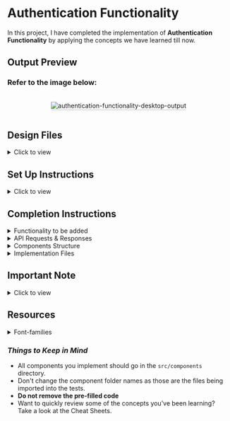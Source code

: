 # Authentication Functionality

In this project, I have completed the implementation of **Authentication Functionality** by applying the concepts we have learned till now.

## Output Preview

### Refer to the image below:

<br/>
<div style="text-align: center;">
    <img src="https://assets.ccbp.in/frontend/content/react-js/authentication-functionality-output-v2.gif" alt="authentication-functionality-desktop-output" style="max-width:90%;box-shadow:0 2.8px 2.2px rgba(0, 0, 0, 0.12)">
</div>
<br/>

## Design Files

<details>
<summary>Click to view</summary>

- [Login Route](https://assets.ccbp.in/frontend/content/react-js/authentication-functionality-lg-login-output.png)
- [Home Route](https://assets.ccbp.in/frontend/content/react-js/authentication-functionality-lg-home-output-v2.png)
- [About Route](https://assets.ccbp.in/frontend/content/react-js/authentication-functionality-lg-about-output-v2.png)
- [Not Found Route](https://assets.ccbp.in/frontend/content/react-js/authentication-functionality-lg-not-found-output.png)

</details>

## Set Up Instructions

<details>
<summary>Click to view</summary>

- Download dependencies by running `npm install`
- Start up the app using `npm start`

</details>

## Completion Instructions

<details>
<summary>Functionality to be added</summary>
<br/>

The app has the following functionalities:

- When an unauthenticated user tries to access the Home Route or About Route, then the page navigates to the Login Route.
- When an authenticated user tries to access the Home Route or About Route, then the page navigates to the respective route.
- When an authenticated user tries to access the Login Route, then the page redirects to the Home Route.
- When the **Logout** button is clicked, the page navigates to the Login Route.
- When a random path is provided in the URL, the page navigates to the Not Found Route.

</details>

<details>

<summary>API Requests & Responses</summary>
<br/>

**loginApiUrl**

#### API: `https://apis.ccbp.in/login`

#### Method: `POST`

#### Description:

Returns a response based on the credentials provided.

#### Sample Success Response

```json
{
  "jwt_token": "eyJhbGciOiJIUzI1NiIsInR5cCI6IkpXVCJ9.eyJ1c2VybmFtZSI6InJhaHVsIiwicm9sZSI6IlBSSU1FX1VTRVIiLCJpYXQiOjE2MTk2Mjg2MTN9.nZDlFsnSWArLKKeF0QbmdVfLgzUbx1BGJsqa2kc_21Y"
}
```

</details>

<details>
<summary>Components Structure</summary>

<br/>
<div style="text-align: center;">
    <img src="https://assets.ccbp.in/frontend/content/react-js/authentication-functionality-login-home-component-structure.png" alt="authentication functionality login and home components structure" style="max-width:100%;box-shadow:0 2.8px 2.2px rgba(0, 0, 0, 0.12)">
</div>
<br/>
<div style="text-align: center;">
    <img src="https://assets.ccbp.in/frontend/content/react-js/authentication-functionality-about-not-found-component-structure.png" alt="authentication functionality about and not found components structure" style="max-width:100%;box-shadow:0 2.8px 2.2px rgba(0, 0, 0, 0.12)">
</div>
<br/>
</details>

<details>
<summary>Implementation Files</summary>
<br/>

Used these files to complete the implementation:

- `src/App.js`
- `src/components/Login/index.js`
- `src/components/Login/index.css`
- `src/components/Header/index.js`
- `src/components/Header/index.css`
- `src/components/Home/index.js`
- `src/components/Home/index.css`
- `src/components/About/index.js`
- `src/components/About/index.css`
- `src/components/LogoutButton/index.js`
- `src/components/LogoutButton/index.css`
- `src/components/NotFound/index.js`
- `src/components/NotFound/index.css`
- `src/components/ProtectedRoute/index.js`

</details>

## Important Note

<details>
<summary>Click to view</summary>

<br/>

**The following instructions are required for the tests to pass**

- `Home` route should consist of `/` in the URL path.
- `Login` route should consist of `/login` in the URL path.
- `About` route should consist of `/about` in the URL path.
- No need to use the `BrowserRouter` in `App.js` as we have already included it in `index.js`.
- As this project is mainly designed for Authentication Functionality and does not contain any input fields, use the below sample user credentials to login:

  - User credentials

    ```text
    username: rahul
    password: rahul@2021
    ```

</details>

## Resources

<details>
<summary>Font-families</summary>

- Roboto

</details>

### _Things to Keep in Mind_

- All components you implement should go in the `src/components` directory.
- Don't change the component folder names as those are the files being imported into the tests.
- **Do not remove the pre-filled code**
- Want to quickly review some of the concepts you’ve been learning? Take a look at the Cheat Sheets.
